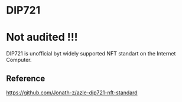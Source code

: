 # DIP721

# <h1> Not audited !!! </h1>

DIP721 is unofficial byt widely supported NFT standart on the Internet Computer.

## Reference

https://github.com/Jonath-z/azle-dip721-nft-standard